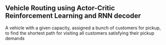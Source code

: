 ## Vehicle Routing using Actor-Critic Reinforcement Learning and RNN decoder
A vehicle with a given capacity, assigned a bunch of customers for pickup, to find the shortest path for visiting all customers satisfying their pickup demands
